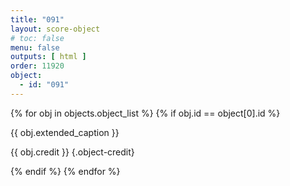 ```yaml
---
title: "091"
layout: score-object
# toc: false
menu: false
outputs: [ html ]
order: 11920
object:
  - id: "091"
---
```


{% for obj in objects.object_list %}
{% if obj.id == object[0].id %}

{{ obj.extended_caption }}

{{ obj.credit }} {.object-credit}

{% endif %}
{% endfor %}

